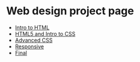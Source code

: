 # Web design project page

<ul>
    <li><a href="html_into/index.html">Intro to HTML</a>
    <li><a href="HTML5_and_intro_to_css/index.html" target="blank">HTML5 and Intro to CSS</a>
     <li><a href="Adv_css/index.html" target="blank">Advanced CSS</a>
     <li><a href="responsive/index.html" target="blank">Responsive</a>
     <li><a href="final_project/index.html" target="blank">Final</a>
<ul>